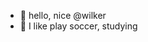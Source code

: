 - 👋 hello, nice @wilker 
- 👀 I like play soccer, studying 


<!---
WILKERLUY/WILKERLUY is a ✨ special ✨ repository because its `README.md` (this file) appears on your GitHub profile.
You can click the Preview link to take a look at your changes.
--->

